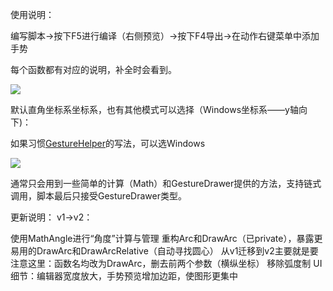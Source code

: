 使用说明：

编写脚本→按下F5进行编译（右侧预览）→按下F4导出→在动作右键菜单中添加手势

每个函数都有对应的说明，补全时会看到。

![](https://files.getquicker.net/_sitefiles/kb/sharedaction/9279df73-3eed-4d30-f23c-08ddd4e0681e/2025/08/07/092116_679811_PixPin_2025-08-07_09-21-12.gif)

默认直角坐标系坐标系，也有其他模式可以选择（Windows坐标系——y轴向下)：

如果习惯[GestureHelper](https://getquicker.net/Sharedaction?code=ec1e99be-3699-4a11-74de-08dc9e8ef04d)的写法，可以选Windows

![](https://files.getquicker.net/_sitefiles/kb/sharedaction/9279df73-3eed-4d30-f23c-08ddd4e0681e/2025/08/07/092309_679811_PixPin_2025-08-07_09-22-49.png)

通常只会用到一些简单的计算（Math）和GestureDrawer提供的方法，支持链式调用，脚本最后只接受GestureDrawer类型。



更新说明：
v1→v2：

使用MathAngle进行“角度”计算与管理
重构Arc和DrawArc（已private），暴露更易用的DrawArc和DrawArcRelative（自动寻找圆心）
从v1迁移到v2主要就是要注意这里：函数名均改为DrawArc，删去前两个参数（横纵坐标）
移除弧度制
UI细节：编辑器宽度放大，手势预览增加边距，使图形更集中
